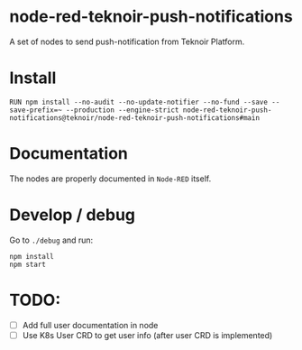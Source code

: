 # node-red-teknoir-push-notifications
A set of nodes to send push-notification from Teknoir Platform.

# Install
```
RUN npm install --no-audit --no-update-notifier --no-fund --save --save-prefix=~ --production --engine-strict node-red-teknoir-push-notifications@teknoir/node-red-teknoir-push-notifications#main
```

# Documentation
The nodes are properly documented in `Node-RED` itself. 

# Develop / debug
Go to `./debug` and run:
```
npm install
npm start
```

# TODO:
- [ ] Add full user documentation in node
- [ ] Use K8s User CRD to get user info (after user CRD is implemented)